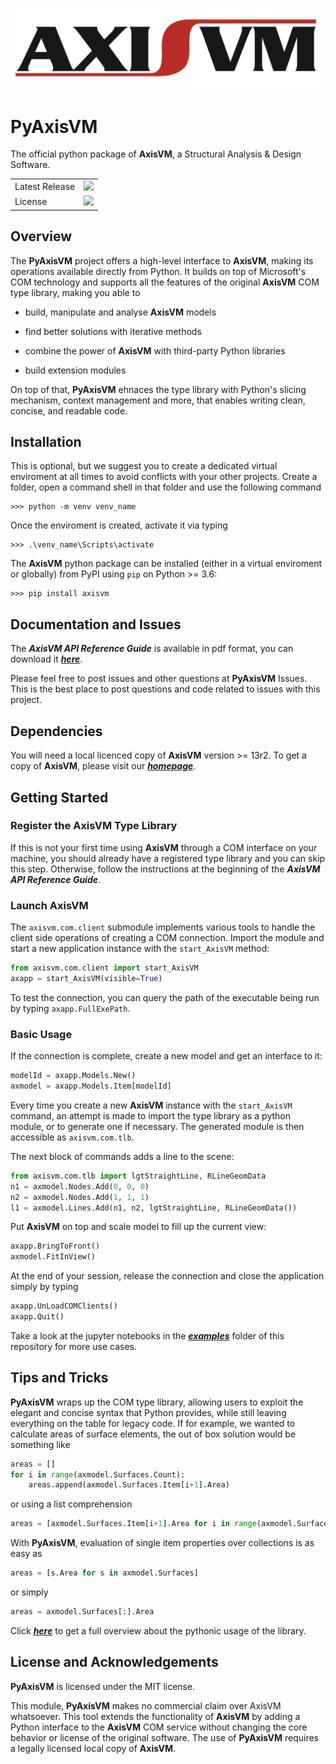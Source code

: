 ![alt text](https://github.com/AxisVM/DynamoToAxisVM/blob/master/Documentation/images/AxisVM%20logo.bmp)

# **PyAxisVM**

The official python package of **AxisVM**, a Structural Analysis & Design Software.

<table>
    <tr>
        <td>Latest Release</td>
        <td>
            <a href="https://pypi.org/project/axisvm/"/>
            <img src="https://badge.fury.io/py/axisvm.svg"/>
        </td>
    </tr>
    <tr>
        <td>License</td>
        <td>
            <a href="https://opensource.org/licenses/MIT"/>
            <img src="https://img.shields.io/badge/License-MIT-yellow.svg"/>
        </td>
    </tr>
</table>

## **Overview**

The **PyAxisVM** project offers a high-level interface to **AxisVM**, making its operations available directly from Python. It builds on top of Microsoft's COM technology and supports all the features of the original **AxisVM** COM type library, making you able to
  
* build, manipulate and analyse **AxisVM** models

* find better solutions with iterative methods

* combine the power of **AxisVM** with third-party Python libraries

* build extension modules

On top of that, **PyAxisVM** ehnaces the type library with Python's slicing mechanism, context management and more, that enables writing clean, concise, and readable code.

## **Installation**
This is optional, but we suggest you to create a dedicated virtual enviroment at all times to avoid conflicts with your other projects. Create a folder, open a command shell in that folder and use the following command

```console
>>> python -m venv venv_name
```

Once the enviroment is created, activate it via typing

```console
>>> .\venv_name\Scripts\activate
```

The **AxisVM** python package can be installed (either in a virtual enviroment or globally) from PyPI using `pip` on Python >= 3.6:

```console
>>> pip install axisvm
```

## **Documentation and Issues**

The ***AxisVM API Reference Guide*** is available in pdf format,  you can download it _[***here***](https://axisvm.eu/axisvm-downloads/#application)_.


Please feel free to post issues and other questions at **PyAxisVM** Issues. This is the best place to post questions and code related to issues with this project.

## **Dependencies**

You will need a local licenced copy of **AxisVM** version >= 13r2. To get a copy of **AxisVM**, please visit our _[***homepage***](https://axisvm.eu/)_.


## **Getting Started**


### **Register the AxisVM Type Library**

If this is not your first time using **AxisVM** through a COM interface on your machine, you should already have a registered type library and you can skip this step. Otherwise, follow the instructions at the beginning of the ***AxisVM API Reference Guide***.


### **Launch AxisVM**

The `axisvm.com.client` submodule implements various tools to handle the client side operations of creating a COM connection. Import the module and start a new application instance with the `start_AxisVM` method:


```python
from axisvm.com.client import start_AxisVM
axapp = start_AxisVM(visible=True)
```

To test the connection, you can query the path of the executable being run by typing `axapp.FullExePath`.

### **Basic Usage**

If the connection is complete, create a new model and get an interface to it:


```python
modelId = axapp.Models.New()
axmodel = axapp.Models.Item[modelId]
```

Every time you create a new **AxisVM** instance with the `start_AxisVM` command, an attempt is made to import the type library as a python module, or to generate one if necessary. The generated module is then accessible as `axisvm.com.tlb`.
 
The next block of commands adds a line to the scene:


```python
from axisvm.com.tlb import lgtStraightLine, RLineGeomData
n1 = axmodel.Nodes.Add(0, 0, 0)
n2 = axmodel.Nodes.Add(1, 1, 1)
l1 = axmodel.Lines.Add(n1, n2, lgtStraightLine, RLineGeomData())
```

Put **AxisVM** on top and scale model to fill up the current view:


```python
axapp.BringToFront()
axmodel.FitInView()
```

At the end of your session, release the connection and close the application simply by typing


```python
axapp.UnLoadCOMClients()
axapp.Quit()
```

Take a look at the jupyter notebooks in the _[***examples***](https://github.com/AxisVM/pyaxisvm/tree/main/examples)_ folder of this repository for more use cases.

## **Tips and Tricks**

**PyAxisVM** wraps up the COM type library, allowing users to exploit the elegant and concise syntax that Python provides, while still leaving everything on the table for legacy code. If for example, we wanted to calculate areas of surface elements, the out of box solution would be something like

```python
areas = []
for i in range(axmodel.Surfaces.Count):
    areas.append(axmodel.Surfaces.Item[i+1].Area)
```

or using a list comprehension

```python
areas = [axmodel.Surfaces.Item[i+1].Area for i in range(axmodel.Surfaces.Count)]
```

With **PyAxisVM**, evaluation of single item properties over collections is as easy as

```python
areas = [s.Area for s in axmodel.Surfaces]
```

or simply

```python
areas = axmodel.Surfaces[:].Area
```

Click [***here***](https://github.com/AxisVM/pyaxisvm/blob/6abfebdfd26a76721836e1b490465d1f5a474a83/tips_and_tricks.md) to get a full overview about the pythonic usage of the library.

## **License and Acknowledgements**

**PyAxisVM** is licensed under the MIT license.

This module, **PyAxisVM** makes no commercial claim over AxisVM whatsoever. This tool extends the functionality of **AxisVM** by adding a Python interface to the **AxisVM** COM service without changing the core behavior or license of the original software. The use of **PyAxisVM** requires a legally licensed local copy of **AxisVM**.
